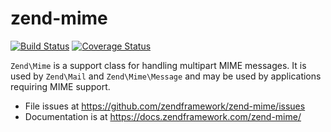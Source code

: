 # zend-mime

[![Build Status](https://secure.travis-ci.org/zendframework/zend-mime.svg?branch=master)](https://secure.travis-ci.org/zendframework/zend-mime)
[![Coverage Status](https://coveralls.io/repos/github/zendframework/zend-mime/badge.svg?branch=master)](https://coveralls.io/github/zendframework/zend-mime?branch=master)

`Zend\Mime` is a support class for handling multipart MIME messages. It is used
by `Zend\Mail` and `Zend\Mime\Message` and may be used by applications requiring
MIME support.


- File issues at https://github.com/zendframework/zend-mime/issues
- Documentation is at https://docs.zendframework.com/zend-mime/
